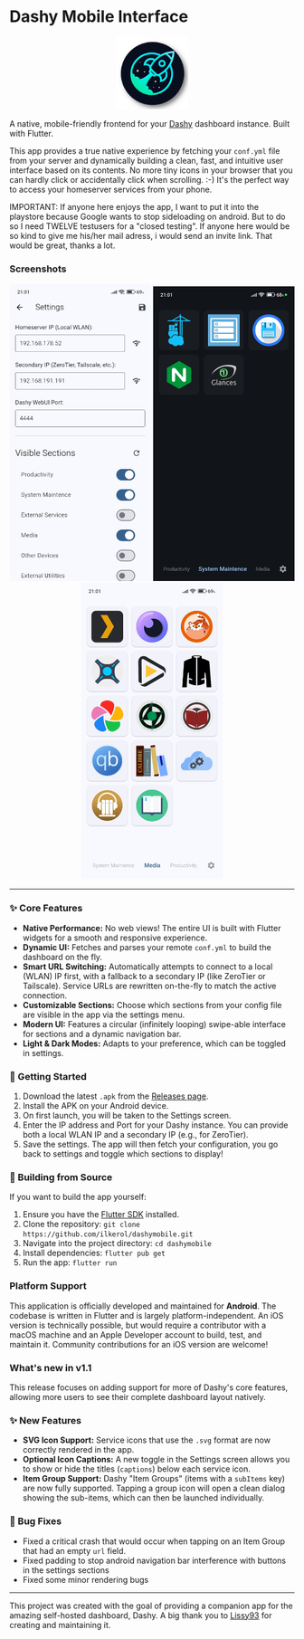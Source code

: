 # Dashy Mobile Interface

<p align="center">
  <img src="https://raw.githubusercontent.com/ilkerol/dashymobile/main/assets/images/dashy.png" width="128" alt="Dashy Mobile Icon">
</p>

A native, mobile-friendly frontend for your [Dashy](https://github.com/Lissy93/dashy) dashboard instance. Built with Flutter.

This app provides a true native experience by fetching your `conf.yml` file from your server and dynamically building a clean, fast, and intuitive user interface based on its contents.
No more tiny icons in your browser that you can hardly click or accidentally click when scrolling. :-)
It's the perfect way to access your homeserver services from your phone.

IMPORTANT: If anyone here enjoys the app, I want to put it into the playstore because Google wants to stop sideloading on android. But to do so I need TWELVE testusers for a "closed testing". If anyone here would be so kind to give me his/her mail adress, i would send an invite link. That would be great, thanks a lot.

### Screenshots

<p align="center">
  <img src="https://raw.githubusercontent.com/ilkerol/dashymobile/main/assets/screenshots/settings.jpg" width="250">
  <img src="https://raw.githubusercontent.com/ilkerol/dashymobile/main/assets/screenshots/darktheme.jpg" width="250">
  <img src="https://raw.githubusercontent.com/ilkerol/dashymobile/main/assets/screenshots/lighttheme.jpg" width="250">
</p>

---

### ✨ Core Features

- **Native Performance:** No web views! The entire UI is built with Flutter widgets for a smooth and responsive experience.
- **Dynamic UI:** Fetches and parses your remote `conf.yml` to build the dashboard on the fly.
- **Smart URL Switching:** Automatically attempts to connect to a local (WLAN) IP first, with a fallback to a secondary IP (like ZeroTier or Tailscale). Service URLs are rewritten on-the-fly to match the active connection.
- **Customizable Sections:** Choose which sections from your config file are visible in the app via the settings menu.
- **Modern UI:** Features a circular (infinitely looping) swipe-able interface for sections and a dynamic navigation bar.
- **Light & Dark Modes:** Adapts to your preference, which can be toggled in settings.

### 🚀 Getting Started

1.  Download the latest `.apk` from the [Releases page](https://github.com/ilkerol/dashymobile/releases).
2.  Install the APK on your Android device.
3.  On first launch, you will be taken to the Settings screen.
4.  Enter the IP address and Port for your Dashy instance. You can provide both a local WLAN IP and a secondary IP (e.g., for ZeroTier).
5.  Save the settings. The app will then fetch your configuration, you go back to settings and toggle which sections to display!

### 🔧 Building from Source

If you want to build the app yourself:

1.  Ensure you have the [Flutter SDK](https://docs.flutter.dev/get-started/install) installed.
2.  Clone the repository: `git clone https://github.com/ilkerol/dashymobile.git`
3.  Navigate into the project directory: `cd dashymobile`
4.  Install dependencies: `flutter pub get`
5.  Run the app: `flutter run`

### Platform Support

This application is officially developed and maintained for **Android**.
The codebase is written in Flutter and is largely platform-independent. An iOS version is technically possible, but would require a contributor with a macOS machine and an Apple Developer account to build, test, and maintain it. Community contributions for an iOS version are welcome!

### What's new in v1.1

This release focuses on adding support for more of Dashy's core features, allowing more users to see their complete dashboard layout natively.

### ✨ New Features
- **SVG Icon Support:** Service icons that use the `.svg` format are now correctly rendered in the app.
- **Optional Icon Captions:** A new toggle in the Settings screen allows you to show or hide the titles (`captions`) below each service icon.
- **Item Group Support:** Dashy "Item Groups" (items with a `subItems` key) are now fully supported. Tapping a group icon will open a clean dialog showing the sub-items, which can then be launched individually.

### 🐛 Bug Fixes
- Fixed a critical crash that would occur when tapping on an Item Group that had an empty `url` field.
- Fixed padding to stop android navigation bar interference with buttons in the settings sections
- Fixed some minor rendering bugs

---

This project was created with the goal of providing a companion app for the amazing self-hosted dashboard, Dashy.
A big thank you to [Lissy93](https://github.com/Lissy93) for creating and maintaining it.

